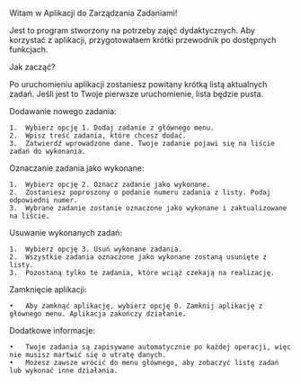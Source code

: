 Witam w Aplikacji do Zarządzania Zadaniami!

Jest to program stworzony na potrzeby zajęć dydaktycznych. Aby korzystać z aplikacji, przygotowałaem krótki przewodnik po dostępnych funkcjach.

Jak zacząć?

Po uruchomieniu aplikacji zostaniesz powitany krótką listą aktualnych zadań. Jeśli jest to Twoje pierwsze uruchomienie, lista będzie pusta.

Dodawanie nowego zadania:

	1.	Wybierz opcję 1. Dodaj zadanie z głównego menu.
	2.	Wpisz treść zadania, które chcesz dodać.
	3.	Zatwierdź wprowadzone dane. Twoje zadanie pojawi się na liście zadań do wykonania.

Oznaczanie zadania jako wykonane:

	1.	Wybierz opcję 2. Oznacz zadanie jako wykonane.
	2.	Zostaniesz poproszony o podanie numeru zadania z listy. Podaj odpowiedni numer.
	3.	Wybrane zadanie zostanie oznaczone jako wykonane i zaktualizowane na liście.

Usuwanie wykonanych zadań:

	1.	Wybierz opcję 3. Usuń wykonane zadania.
	2.	Wszystkie zadania oznaczone jako wykonane zostaną usunięte z listy.
	3.	Pozostaną tylko te zadania, które wciąż czekają na realizację.

Zamknięcie aplikacji:

	•	Aby zamknąć aplikację, wybierz opcję 0. Zamknij aplikację z głównego menu. Aplikacja zakończy działanie.

Dodatkowe informacje:

	•	Twoje zadania są zapisywane automatycznie po każdej operacji, więc nie musisz martwić się o utratę danych.
	•	Możesz zawsze wrócić do menu głównego, aby zobaczyć listę zadań lub wykonać inne działania.
